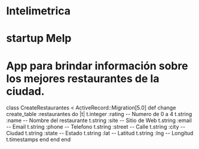 # Intelimetrica
# startup Melp
# App para brindar información sobre los mejores restaurantes de la ciudad.


class CreateRestaurantes < ActiveRecord::Migration[5.0]
  def change
    create_table :restaurantes do |t|
      t.integer :rating -- Numero de 0 a 4
      t.string :name -- Nombre del restaurante
      t.string :site -- Sitio de Web
      t.string :email -- Email
      t.string :phone -- Telefono
      t.string :street -- Calle
      t.string :city -- Ciudad
      t.string :state -- Estado
      t.string :lat -- Latitud
      t.string :lng -- Longitud
      t.timestamps
    end
  end
end
